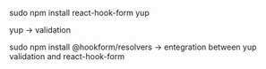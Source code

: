  sudo npm install react-hook-form yup

yup -> validation

sudo npm install @hookform/resolvers -> entegration between yup validation and react-hook-form
